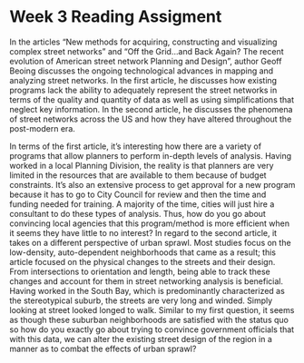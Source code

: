 # Week 3 Reading Assigment
In the articles “New methods for acquiring, constructing and visualizing complex street networks” and “Off the Grid…and Back Again? The recent evolution of American street network Planning and Design”, author Geoff Beoing discusses the ongoing technological advances in mapping and analyzing street networks. In the first article, he discusses how existing programs lack the ability to adequately represent the street networks in terms of the quality and quantity of data as well as using simplifications that neglect key information.  In the second article, he discusses the phenomena of street networks across the US and how they have altered throughout the post-modern era.

In terms of the first article, it’s interesting how there are a variety of programs that allow planners to perform in-depth levels of analysis. Having worked in a local Planning Division, the reality is that planners are very limited in the resources that are available to them because of budget constraints. It’s also an extensive process to get approval for a new program because it has to go to City Council for review and then the time and funding needed for training. A majority of the time, cities will just hire a consultant to do these types of analysis. Thus, how do you go about convincing local agencies that this program/method is more efficient when it seems they have little to no interest? In regard to the second article, it takes on a different perspective of urban sprawl. Most studies focus on the low-density, auto-dependent neighborhoods that came as a result; this article focused on the physical changes to the streets and their design. From intersections to orientation and length, being able to track these changes and account for them in street networking analysis is beneficial. Having worked in the South Bay, which is predominantly characterized as the stereotypical suburb, the streets are very long and winded. Simply looking at street looked longed to walk. Similar to my first question, it seems as though these suburban neighborhoods are satisfied with the status quo so how do you exactly go about trying to convince government officials that with this data, we can alter the existing street design of the region in a manner as to combat the effects of urban sprawl?
